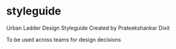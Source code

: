 # styleguide
Urban Ladder Design Styleguide
Created by Prateekshankar Dixit

To be used across teams for design decisions
